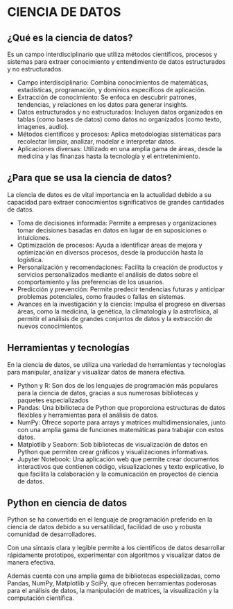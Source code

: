 # CIENCIA DE DATOS

## ¿Qué es la ciencia de datos?

Es un campo interdisciplinario que utiliza métodos científicos, procesos y sistemas para extraer conocimiento y entendimiento de datos estructurados y no estructurados.

* Campo interdisciplinario: Combina conocimientos de matemáticas, estadísticas, programación, y dominios específicos de aplicación.
* Extracción de conocimiento: Se enfoca en descubrir patrones, tendencias, y relaciones en los datos para generar insights.
* Datos estructurados y no estructurados: Incluyen datos organizados en tablas (como bases de datos) como datos no organizados (como texto, imagenes, audio).
* Métodos científicos y procesos: Aplica metodologías sistemáticas para recolectar limpiar, analizar, modelar e interpretar datos.
* Aplicaciones diversas: Utilizado en una amplia gama de áreas, desde la medicina y las finanzas hasta la tecnología y el entretenimiento.

## ¿Para que se usa la ciencia de datos?

La ciencia de datos es de vital importancia en la actualidad debido a su capacidad para extraer conocimientos significativos de grandes cantidades de datos.

* Toma de decisiones informada: Permite a empresas y organizaciones tomar decisiones basadas en datos en lugar de en suposiciones o intuiciones.
* Optimización de procesos: Ayuda a identificar áreas de mejora y optimización en diversos procesos, desde la producción hasta la logística.
* Personalización y recomendaciones: Facilita la creación de productos y servicios personalizados mediante el análisis de datos sobre el comportamiento y las preferencias de los usuarios.
* Predicción y prevención: Permite predecir tendencias futuras y anticipar problemas potenciales, como fraudes o fallas en sistemas.
* Avances en la investigación y la ciencia: Impulsa el progreso en diversas áreas, como la medicina, la genética, la climatología y la astrofísica, al permitir el análisis de grandes conjuntos de datos y la extracción de nuevos conocimientos.

## Herramientas y tecnologías

En la ciencia de datos, se utiliza una variedad de herramientas y tecnologías para manipular, analizar y visualizar datos de manera efectiva.

* Python y R: Son dos de los lenguajes de programación más populares para la ciencia de datos, gracias a sus numerosas bibliotecas y paquetes especializados
* Pandas: Una bibilioteca de Python que proporciona estructuras de datos flexibles y herramientas para el análisis de datos.
* NumPy: Ofrece soporte para arrays y matrices multidimensionales, junto con una amplia gama de funciones matemáticas para trabajar con estos datos.
* Matplotlib y Seaborn: Sob bibliotecas de visualización de datos en Python que permiten crear gráficos y visualizaciones informativas.
* Jupyter Notebook: Una aplicación web que permite crear documentos interactivos que contienen código, visualizaciones y texto explicativo, lo que facilita la colaboración y la comunicación en proyectos de ciencia de datos.

## Python en ciencia de datos

Python se ha convertido en el lenguaje de programación preferido en la ciencia de datos debido a su versatilidad, facilidad de uso y robusta comunidad de desarrolladores.

Con una sintaxis clara y legible permite a los cientificos de datos desarrollar rápidamente prototipos, experimentar con algoritmos y visualizar datos de manera efectiva.

Además cuenta con una amplia gama de bibliotecas especializadas, como Pandas, NumPy, Matplotlib y SciPy, que ofrecen herramientas poderosas para el análisis de datos, la manipulación de matrices, la visualización y la computación científica.
